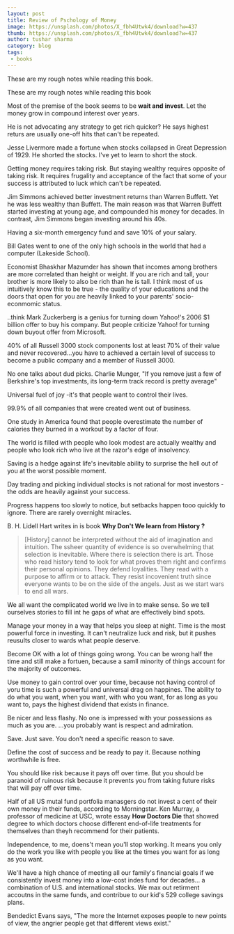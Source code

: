 ```yaml
---
layout: post
title: Review of Pschology of Money
image: https://unsplash.com/photos/X_fbh4Utwk4/download?w=437
thumb: https://unsplash.com/photos/X_fbh4Utwk4/download?w=437
author: tushar sharma
category: blog
tags:
 - books
---
```


These are my rough notes while reading this book.<!-- truncate_here -->

These are my rough notes while reading this book

Most of the premise of the book seems to be **wait and invest**. Let the money grow in compound interest over years. 

He is not advocating any strategy to get rich quicker? He says highest returs are usually one-off hits that can't be repeated. 

Jesse Livermore made a fortune when stocks collapsed in Great Depression of 1929. He shorted the stocks. I've yet to learn to short the stock. 

Getting money requires taking risk. But staying wealthy requires opposite of taking risk. It requires frugality and acceptance of the fact that some of your success is attributed to luck which can't be repeated. 

Jim Simmons achieved better investment returns than Warren Buffett. Yet he was less wealthy than Buffett. The main reason was that Warren Buffett started investing at young age, and compounded his money for decades. In contrast, Jim Simmons began investing around his 40s. 

Having a six-month emergency fund and save 10% of your salary.

Bill Gates went to one of the only high schools in the world that had a computer (Lakeside School). 

Economist Bhaskhar Mazumder has shown that incomes among brothers are more correlated than height or weight. If you are rich and tall, your brother is more likely to also be rich than he is tall. I think most of us intuitively know this to be true - the quality of your educations and the doors that open for you are heavily linked to your parents' socio-econmomic status.

..think Mark Zuckerberg is a genius for turning down Yahoo!'s 2006 $1 billion offer to buy his company. But people criticize Yahoo! for turning down buyout offer from Microsoft. 

40% of all Russell 3000 stock components lost at least 70% of their value and never recovered...you have to achieved a certain level of success to become a public company and a member of Russell 3000. 

No one talks about dud picks. Charlie Munger, "If you remove just a few of Berkshire's top investments, its long-term track record is pretty average"

Universal fuel of joy -it's that people want to control their lives.

99.9% of all companies that were created went out of business. 

One study in America found that people overestimate the number of calories they burned in a workout by a factor of four. 

The world is filled with people who look modest are actually wealthy and people who look rich who live at the razor's edge of insolvency. 

Saving is a hedge against life's inevitable ability to surprise the hell out of you at the worst possible moment. 

Day trading and picking individual stocks is not rational for most investors - the odds are heavily against your success. 



Progress happens too slowly to notice, but setbacks happen tooo quickly to ignore. There are rarely overnight miracles. 

B. H. Lidell Hart writes in is book **Why Don't We learn from History ?**

> [History] cannot be interpreted without the aid of imagination and intuition. The ssheer quantity of evidence is so overwhelming that selection is inevitable. Where there is selection there is art. Those who read history tend to look for what proves them right and confirms their personal opinions. They defend loyalities. They read with a purpose to affirm or to attack. They resist incovenient truth since everyone wants to be on the side of the angels. Just as we start wars to end all wars.

We all want the complicated world we live in to make sense. So we tell ourselves stories to fill int he gaps of what are effectively bind spots.

Manage your money in a way that helps you sleep at night. Time is the most powerful force in investing. It can't neutralize luck and risk, but it pushes reusults closer to wards what people deserve.

Become OK with a  lot of things going wrong. You can be wrong half the time and still make a fortuen, because a samll minority of things account for the majority of outcomes.

Use money to gain control over your time, because not having control of yoru time is such a powerful and universal drag on happines. The ability to do what you want, when you want, with who you want, for as long as you want to, pays the highest dividend that exists in finance.

Be nicer and less flashy. No one is impressed with your possessions as much as you are. ...you probably want is respect and admiration. 

Save. Just save. You don't need  a specific reason to save. 

Define the cost of success and be ready to pay it. Because nothing worthwhile is free.

You should like risk because it pays off over time. But you should be paranoid of ruinous risk because it prevents you from taking future risks that will pay off over time.

Half of all US mutal fund portfolia manasgers do not invest a cent of their own money in their funds, according to Morningstar. Ken Murray, a professor of medicine at USC, wrote essay **How Doctors Die** that showed degree to which doctors choose different end-of-life treatments for themselves than theyh recommend for their patients.

Independence, to me, doens't mean you'll stop working. It means you only do the work you like with people you like at the times you want for as long as you want.

We'll have a high chance of meeting all our family's financial goals if we consistently invest money into a low-cost indes fund for decades... a combination of U.S. and international stocks. We max out retirment accoutns in the same funds, and contribue to our kid's 529 college savings plans.

Bendedict Evans says, "The more the Internet exposes people to new points of view, the angrier people get that different views exist."